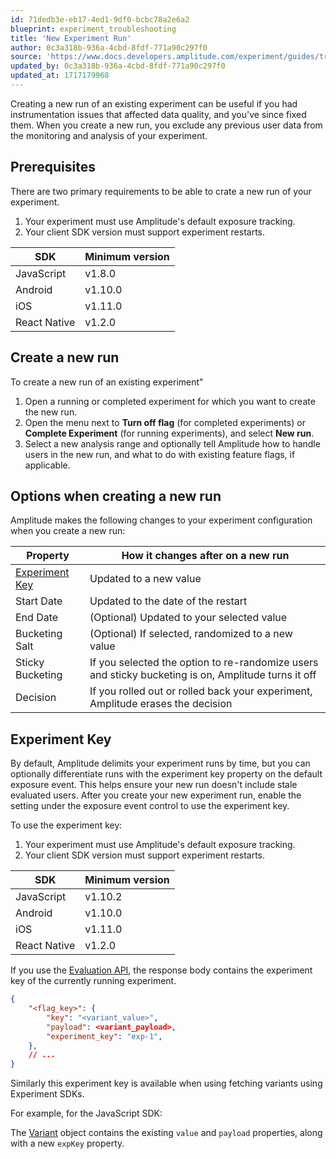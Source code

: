 ```yaml
---
id: 71dedb3e-eb17-4ed1-9df0-bcbc78a2e6a2
blueprint: experiment_troubleshooting
title: 'New Experiment Run'
author: 0c3a318b-936a-4cbd-8fdf-771a90c297f0
source: 'https://www.docs.developers.amplitude.com/experiment/guides/troubleshooting/restarting-experiments/'
updated_by: 0c3a318b-936a-4cbd-8fdf-771a90c297f0
updated_at: 1717179968
---
```

Creating a new run of an existing experiment can be useful if you had instrumentation issues that affected data quality, and you've since fixed them. When you create a new run, you exclude any previous user data from the monitoring and analysis of your experiment.

## Prerequisites

There are two primary requirements to be able to crate a new run of your experiment.

1. Your experiment must use Amplitude's default exposure tracking.
2. Your client SDK version must support experiment restarts.

| SDK          | Minimum version |
| ------------ | --------------- |
| JavaScript   | v1.8.0          |
| Android      | v1.10.0         |
| iOS          | v1.11.0         |
| React Native | v1.2.0          |

## Create a new run

To create a new run of an existing experiment"

1. Open a running or completed experiment for which you want to create the new run.
2. Open the menu next to **Turn off flag** (for completed experiments) or **Complete Experiment** (for running experiments), and select **New run**.
3. Select a new analysis range and optionally tell Amplitude how to handle users in the new run, and what to do with existing feature flags, if applicable.

## Options when creating a new run

Amplitude makes the following changes to your experiment configuration when you create a new run:

| Property                          | How it changes after on a new run                                                                          |
| --------------------------------- | ------------------------------------------------------------------------------------------------------------- |
| [Experiment Key](#experiment-key) | Updated to a new value                                                                                        |
| Start Date                        | Updated to the date of the restart                                                                            |
| End Date                          | (Optional) Updated to your selected value                                                                     |
| Bucketing Salt                    | (Optional) If selected, randomized to a new value                                                             |
| Sticky Bucketing                  | If you selected the option to re-randomize users and sticky bucketing is on, Amplitude turns it off            |
| Decision                          | If you rolled out or rolled back your experiment, Amplitude erases the decision                   |

## Experiment Key

By default, Amplitude delimits your experiment runs by time, but you can optionally differentiate runs with the experiment key property on the default exposure event. This helps ensure your new run doesn't include stale evaluated users. After you create your new experiment run, enable the setting under the exposure event control to use the experiment key.

To use the experiment key: 

1. Your experiment must use Amplitude's default exposure tracking.
2. Your client SDK version must support experiment restarts.

| SDK          | Minimum version |
| ------------ | --------------- |
| JavaScript   | v1.10.2          |
| Android      | v1.10.0         |
| iOS          | v1.11.0         |
| React Native | v1.2.0          |

If you use the [Evaluation API](/docs/apis/experiment/experiment-evaluation-api), the response body contains the experiment key of the currently running experiment.

```json
{
    "<flag_key>": {
        "key": "<variant_value>",
        "payload": <variant_payload>,
        "experiment_key": "exp-1",
    },
    // ...
}
```

Similarly this experiment key is available when using fetching variants using Experiment SDKs.

For example, for the JavaScript SDK:

The [Variant](/docs/sdks/experiment-sdks/experiment-javascript#variant) object contains the existing `value` and `payload` properties, along with a new `expKey` property.
